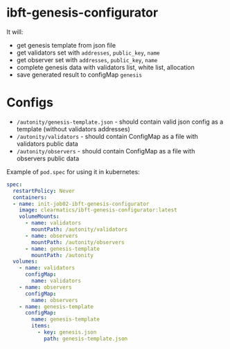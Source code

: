 # ibft-genesis-configurator
It will:
- get genesis template from json file
- get validators set with `addresses`, `public_key`, `name`
- get observer set with `addresses`, `public_key`, `name`
- complete genesis data with validators list, white list, allocation
- save generated result to configMap `genesis`

# Configs

* `/autonity/genesis-template.json` - should contain valid json config as a template (without validators addresses)
* `/autonity/validators` - should contain ConfigMap as a file with validators public data
* `/autonity/observers` - should contain ConfigMap as a file with observers public data

Example of `pod.spec` for using it in kubernetes:
```yaml
spec:
  restartPolicy: Never
  containers:
  - name: init-job02-ibft-genesis-configurator
    image: clearmatics/ibft-genesis-configurator:latest
    volumeMounts:
      - name: validators
        mountPath: /autonity/validators
      - name: observers
        mountPath: /autonity/observers
      - name: genesis-template
        mountPath: /autonity
  volumes:
    - name: validators
      configMap:
        name: validators
    - name: observers
      configMap:
        name: observers
    - name: genesis-template
      configMap:
        name: genesis-template
        items:
          - key: genesis.json
            path: genesis-template.json
```
